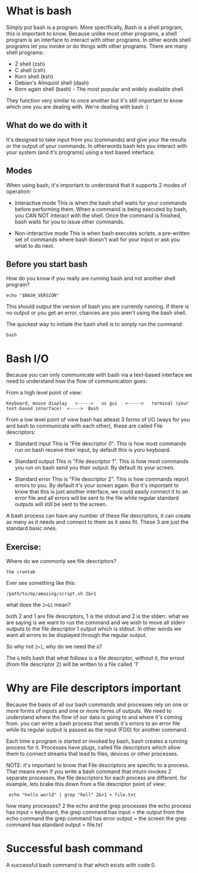 What is bash
============
Simply put bash is a program. 
More specifically, Bash is a shell program, this is important to know. Because unlike most other programs, a shell program is an interface to interact with other programs. In other words shell programs let you invoke or do things with other programs. There are many shell programs:

- Z shell (zsh)
- C shell (csh)
- Korn shell (ksh)
- Debian's Almquist shell (dash)
- Born again shell (bash) - The most popular and widely available shell.

They function very similar to once another but it's still important to know which one you are dealing with. We're dealing with bash :)


What do we do with it
---------------------
It's designed to take input from you (commands) and give your the results or the output of your commands. In otherwords bash lets you interact with your system (and it's programs) using a text based interface.


Modes
-----
When using bash, it's important to understand that it supports 2 modes of operation:

- Interactive mode
	This is when the bash shell waits for your commands before performing them. When a command is being executed by bash, you CAN NOT  interact with the shell. Once the command is finished, bash waits for you to issue other commands.

- Non-interactive mode
	This is when bash executes scripts. a pre-written set of commands where bash doesn't wait for your input or ask you what to do next.


Before you start bash
---------------------
How do you know if you really are running bash and not another shell program?

	echo "$BASH_VERSION"

This should output the version of bash you are currently running. If there is no output or you get an error, chances are you aren't using the bash shell.

The quickest way to initiate the bash shell is to simply run the command:
	
	bash


Bash I/O
========
Because you can only communicate with bash via a text-based interface we need to understand how the flow of communication goes:

From a high level point of view:

    Keyboard, mouse display   <----->   os gui   <----->   terminal (your text-based interface)  <---->  Bash 


From a low level point of view bash has atleast 3 forms of I/O (ways for you and bash to communicate with each other), these are called File descriptors:

- Standard input
	This is "File descriptor 0". This is how most commands run on bash receive their input, by default this is yoru keyboard.

- Standard output
	This is "File descriptor 1". This is how most commands you run on bash send you their output. By default its your screen.

- Standard error
	This is "File descriptor 2". This is how commands report errors to you. By default it's your screen again. But it's important to know that this is just another interface, we could easily connect it to an error file and all errors will be sent to the file while regular standard outputs will still be sent to the screen.


A bash process can have any number of these file descriptors, it can create as many as it needs and connect to them as it sees fit. These 3 are just the standard basic ones.


Exercise:
---------

Where do we commonly see file descriptors?
	
	the crontab

Ever see something like this:
	
	/path/to/my/amazing/script.sh 2&>1

what does the `2>&1` mean?

both 2 and 1 are file descriptors, 1 is the stdout and 2 is the stderr. what we are saying is we want to run the command and we wish to move all stderr outputs to the file descriptor 1 output which is stdout. In other words we want all errors to be displayed through the regular output.

So why not `2>1`, why do we need the `&`?

The `&` tells bash that what follows is a file descriptor, without it, the errout (from file descriptor 2) will be written to a file called '1'


Why are File descriptors important
==================================
Because the basis of all our bash commands and processes rely on one or more forms of inputs and one or more forms of outputs. We need to understand where the flow of our data is going to and where it's coming from.
you can write a bash process that sends it's errors to an error file while its regular output is passed as the input (FD0) for another command.

Each time a program is started or invoked by bash, bash creates a running process for it. Processes have plugs, called file descriptors which allow them to connect streams that lead to files, devices or other processes.


NOTE: it's important to know that File descriptors are specific to a process. That means even if you write a bash command that inturn invokes 2 separate processes, the file descriptors for each process are different. for example, lets brake this down from a file descriptor point of view:

	 echo "hello world" | grep "hell" 2&>1 > file.txt

how many processes? 2 the echo and the grep processes
the echo process has input = keyboard,
the grep command has input = the output from the echo command
the grep command has error output = the screen
the grep command has standard output = file.txt

Successful bash command
=======================
A successful bash command is that which exists with code 0.

	

